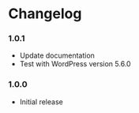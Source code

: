 # Changelog

### 1.0.1
* Update documentation
* Test with WordPress version 5.6.0

### 1.0.0
* Initial release